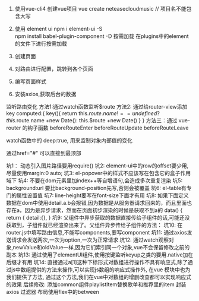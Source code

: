 1. 使用vue-cli4 创建vue项目
    vue create neteasecloudmusic   // 项目名不能包含大写

2. 使用 element ui
    npm i element-ui -S  
    npm install babel-plugin-component -D   按需加载
    在plugins中的element的文件下进行按需加载

3. 创建页面

4. 对路由进行配置，跳转到各个页面

5. 编写页面样式

6. 安装axios,获取后台的数据
<!-- 3. 解决跨域问题 -->
    

监听路由变化
方法1:通过watch函数监听$route
方法2: 通过给router-view添加key
<router-view :key='key'></router-view>
        computed:{
            key(){
                return this.$route.name !== undefined? this.$route.name +new Date(): this.$route +new Date()
            }
        }
方法三：通过 vue-router 的钩子函数 beforeRouteEnter beforeRouteUpdate beforeRouteLeave

watch函数中的 deep:true, 用来监制对象内部值的变化

通过href="#" 可以直接到最顶部

坑1： 动态引入图片路径要用require()
坑2:  element-ui中的row的offset要少用,尽量使用margin:0 auto;
坑3:  el-popover中的样式不应该写在包含它的盒子作用域下
坑4:  不要在dom元素里加index++等自增语句,会造成多次重复渲染
坑5:  background:url 要比background-position先写,否则会被覆盖
坑6:  el-table有专门的属性设置值
坑7:  line-height要写在font-size下面才有用
坑8:  如果下面定义数据在dom中使用detail.a.b会报错,因为数据是从服务器请求回来的，而且里面也存在a，因为是异步请求，然而在页面初步渲染的时候是获取不到a的
data() {
    return {
      detail:{},
    }
坑9: 父组件中异步获取的数据直接传给子组件的话,可能还没获取到，子组件就已经渲染出来了。父组件异步传给子组件的方法：
   <childCom v-if="data" :data="data"></childCom>
坑10: 在router.js中填写路由信息,不能写components,要写component
坑11: 通过axios发送请求会发送两次,一次为option,一次为正常请求
坑12: 通过watch观察对象,newValue和oldValue一样,因为它们索引同一个对象,vue不会保留修改之前的副本
坑13: 通过使用了elementUI组件,使用按键监听keyup之类的要用.native加在后缀才有用
坑14: 直接通过a[1]这种下标形式对数组进行操作不具有响应式,除了通过js中数组提供的方法来操作,可以实现js数组的响应式操作外, 在vue 模块中也为我们提供了方法, 通过这个方法,我们在vue中对数组的增删改查都可以实现响应式的效果
后续修改: 添加common组件playlistItem替换歌单和推荐里的item
          封装axios
          过滤器
          布局使用flex中的between